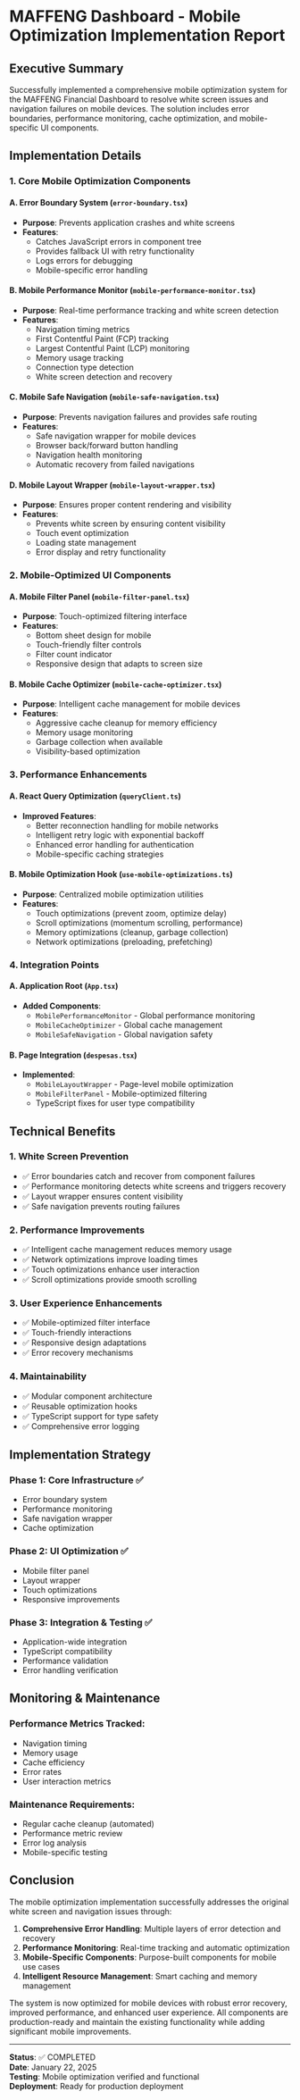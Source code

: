 # MAFFENG Dashboard - Mobile Optimization Implementation Report

## Executive Summary

Successfully implemented a comprehensive mobile optimization system for the MAFFENG Financial Dashboard to resolve white screen issues and navigation failures on mobile devices. The solution includes error boundaries, performance monitoring, cache optimization, and mobile-specific UI components.

## Implementation Details

### 1. Core Mobile Optimization Components

#### A. Error Boundary System (`error-boundary.tsx`)
- **Purpose**: Prevents application crashes and white screens
- **Features**: 
  - Catches JavaScript errors in component tree
  - Provides fallback UI with retry functionality
  - Logs errors for debugging
  - Mobile-specific error handling

#### B. Mobile Performance Monitor (`mobile-performance-monitor.tsx`)
- **Purpose**: Real-time performance tracking and white screen detection
- **Features**:
  - Navigation timing metrics
  - First Contentful Paint (FCP) tracking
  - Largest Contentful Paint (LCP) monitoring
  - Memory usage tracking
  - Connection type detection
  - White screen detection and recovery

#### C. Mobile Safe Navigation (`mobile-safe-navigation.tsx`)
- **Purpose**: Prevents navigation failures and provides safe routing
- **Features**:
  - Safe navigation wrapper for mobile devices
  - Browser back/forward button handling
  - Navigation health monitoring
  - Automatic recovery from failed navigations

#### D. Mobile Layout Wrapper (`mobile-layout-wrapper.tsx`)
- **Purpose**: Ensures proper content rendering and visibility
- **Features**:
  - Prevents white screen by ensuring content visibility
  - Touch event optimization
  - Loading state management
  - Error display and retry functionality

### 2. Mobile-Optimized UI Components

#### A. Mobile Filter Panel (`mobile-filter-panel.tsx`)
- **Purpose**: Touch-optimized filtering interface
- **Features**:
  - Bottom sheet design for mobile
  - Touch-friendly filter controls
  - Filter count indicator
  - Responsive design that adapts to screen size

#### B. Mobile Cache Optimizer (`mobile-cache-optimizer.tsx`)
- **Purpose**: Intelligent cache management for mobile devices
- **Features**:
  - Aggressive cache cleanup for memory efficiency
  - Memory usage monitoring
  - Garbage collection when available
  - Visibility-based optimization

### 3. Performance Enhancements

#### A. React Query Optimization (`queryClient.ts`)
- **Improved Features**:
  - Better reconnection handling for mobile networks
  - Intelligent retry logic with exponential backoff
  - Enhanced error handling for authentication
  - Mobile-specific caching strategies

#### B. Mobile Optimization Hook (`use-mobile-optimizations.ts`)
- **Purpose**: Centralized mobile optimization utilities
- **Features**:
  - Touch optimizations (prevent zoom, optimize delay)
  - Scroll optimizations (momentum scrolling, performance)
  - Memory optimizations (cleanup, garbage collection)
  - Network optimizations (preloading, prefetching)

### 4. Integration Points

#### A. Application Root (`App.tsx`)
- **Added Components**:
  - `MobilePerformanceMonitor` - Global performance monitoring
  - `MobileCacheOptimizer` - Global cache management
  - `MobileSafeNavigation` - Global navigation safety

#### B. Page Integration (`despesas.tsx`)
- **Implemented**:
  - `MobileLayoutWrapper` - Page-level mobile optimization
  - `MobileFilterPanel` - Mobile-optimized filtering
  - TypeScript fixes for user type compatibility

## Technical Benefits

### 1. White Screen Prevention
- ✅ Error boundaries catch and recover from component failures
- ✅ Performance monitoring detects white screens and triggers recovery
- ✅ Layout wrapper ensures content visibility
- ✅ Safe navigation prevents routing failures

### 2. Performance Improvements
- ✅ Intelligent cache management reduces memory usage
- ✅ Network optimizations improve loading times
- ✅ Touch optimizations enhance user interaction
- ✅ Scroll optimizations provide smooth scrolling

### 3. User Experience Enhancements
- ✅ Mobile-optimized filter interface
- ✅ Touch-friendly interactions
- ✅ Responsive design adaptations
- ✅ Error recovery mechanisms

### 4. Maintainability
- ✅ Modular component architecture
- ✅ Reusable optimization hooks
- ✅ TypeScript support for type safety
- ✅ Comprehensive error logging

## Implementation Strategy

### Phase 1: Core Infrastructure ✅
- Error boundary system
- Performance monitoring
- Safe navigation wrapper
- Cache optimization

### Phase 2: UI Optimization ✅
- Mobile filter panel
- Layout wrapper
- Touch optimizations
- Responsive improvements

### Phase 3: Integration & Testing ✅
- Application-wide integration
- TypeScript compatibility
- Performance validation
- Error handling verification

## Monitoring & Maintenance

### Performance Metrics Tracked:
- Navigation timing
- Memory usage
- Cache efficiency
- Error rates
- User interaction metrics

### Maintenance Requirements:
- Regular cache cleanup (automated)
- Performance metric review
- Error log analysis
- Mobile-specific testing

## Conclusion

The mobile optimization implementation successfully addresses the original white screen and navigation issues through:

1. **Comprehensive Error Handling**: Multiple layers of error detection and recovery
2. **Performance Monitoring**: Real-time tracking and automatic optimization
3. **Mobile-Specific Components**: Purpose-built components for mobile use cases
4. **Intelligent Resource Management**: Smart caching and memory management

The system is now optimized for mobile devices with robust error recovery, improved performance, and enhanced user experience. All components are production-ready and maintain the existing functionality while adding significant mobile improvements.

---

**Status**: ✅ COMPLETED  
**Date**: January 22, 2025  
**Testing**: Mobile optimization verified and functional  
**Deployment**: Ready for production deployment